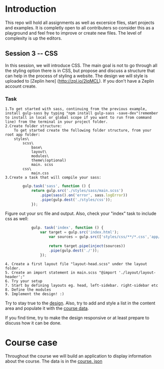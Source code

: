 # Introduction

This repo will hold all assignments as well as excersice files, start projects and examples. It is completly open to all contributers so consider this as a playground and feel free to improve or create new files. The level of complexity is up the editors.


## Session 3 -- CSS   

In this session, we will introduce CSS. The main goal is not to go through all the styling option there is in CSS, but propose and discuss a structure that can help in the process of styling a website. 
The design we will style is uploaded to [Zeplin here] (http://zpl.io/2lqMCL). If you don't have a Zeplin account create.


### Task

    1.To get started with sass, continuing from the previous example, install gulp-sass by typing "npm install gulp-sass -save-dev"(remember to install in local or global scope if you want to run from command line) from the terminal in your project folder. 
    2.Create folder structure:
        To get started create the following folder structure, from your root app folder:
        styles\
            scss\
                base\
                layout\
                modules\
                theme\(optional)
                main. scss
            css\
                main.css
    3.Create a task that will compile your sass:
```javascript
        gulp.task('sass', function () {
            return gulp.src('./styles/sass/main.scss')
                .pipe(sass().on('error', sass.logError))
                .pipe(gulp.dest('./styles/css'));
            });
```
Figure out your src file and output. Also, check your "index" task to include css as well:
```javascript
            gulp. task('index', function () {
                var target = gulp.src('index.html');
                    var sources = gulp.src(['styles/css/**/*.css','app/**/*.js'], {read: false});
                    
                    return target.pipe(inject(sources))
                    .pipe(gulp.dest('./'));
                });
```
    4. Create a first layout file "layout-head.scss" under the layout folder.
    5. Create an import statement in main.scss "@import './layout/layout-header';" 
    6. Try your setup
    7. Start by defining layouts eg. head, left-sidebar. right-sidebar etc
    8. Define the modules
    9. Implement the design! :) 


Try to stay true to the [design](http://zpl.io/2lqMCL). Also, try to add and style a list in the content area and populate it with the [course data](../testApp/course.json).

If you find time, try to make the design responsive or at least prepare to discuss how it can be done. 










# Course case

Throughout the course we will build an application to display information about the course. The data is in the [course. json](../testApp/course.json)